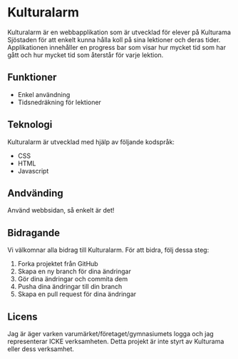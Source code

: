 # Kulturalarm

Kulturalarm är en webbapplikation som är utvecklad för elever på Kulturama Sjöstaden för att enkelt kunna hålla koll på sina lektioner och deras tider. Applikationen innehåller en progress bar som visar hur mycket tid som har gått och hur mycket tid som återstår för varje lektion.

## Funktioner

- Enkel användning
- Tidsnedräkning för lektioner


## Teknologi

Kulturalarm är utvecklad med hjälp av följande kodspråk:


- CSS
- HTML
- Javascript

## Andvänding
Använd webbsidan, så enkelt är det!

## Bidragande

Vi välkomnar alla bidrag till Kulturalarm. För att bidra, följ dessa steg:

1. Forka projektet från GitHub
2. Skapa en ny branch för dina ändringar
3. Gör dina ändringar och commita dem
4. Pusha dina ändringar till din branch
5. Skapa en pull request för dina ändringar

## Licens
Jag är äger varken varumärket/företaget/gymnasiumets logga och jag representerar ICKE verksamheten. Detta projekt är inte styrt av Kulturama eller dess verksamhet.
